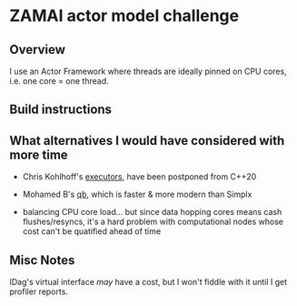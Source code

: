 
# ZAMAI actor model challenge


## Overview

I use an Actor Framework where threads are ideally pinned on CPU cores, i.e. one core = one thread.


## Build instructions


## What alternatives I would have considered with more time

* Chris Kohlhoff's [executors](https://github.com/executors/executors), have been postponed from C++20
* Mohamed B's [qb](https://github.com/isndev/qb), which is faster & more modern than Simplx

* balancing CPU core load... but since data hopping cores means cash flushes/resyncs, it's a hard problem with computational nodes whose cost can't be quatified ahead of time


## Misc Notes

IDag's virtual interface *may* have a cost, but I won't fiddle with it until I get profiler reports.

